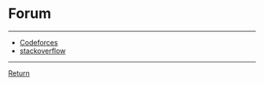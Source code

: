 # Forum

---

- [Codeforces](https://codeforces.com/)
- [stackoverflow](https://stackoverflow.com/)

---

[Return](./../README.md)
